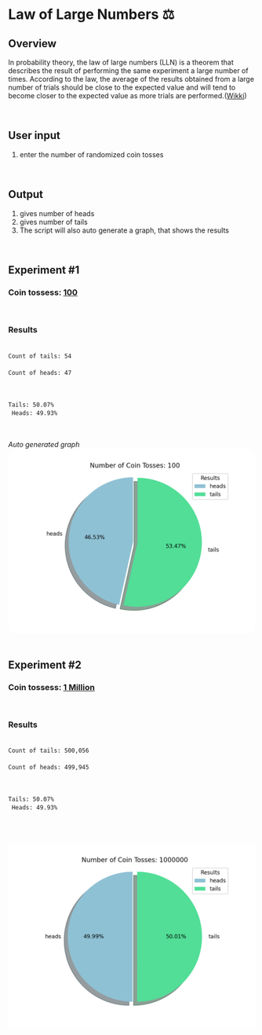 Law of Large Numbers ⚖️
=========================================

Overview
-----------------

In probability theory, the law of large numbers (LLN) is a theorem that describes the result of performing the same experiment a large number of times. According to the law, the average of the results obtained from a large number of trials should be close to the expected value and will tend to become closer to the expected value as more trials are performed.(<a href="https://en.wikipedia.org/wiki/Law_of_large_numbers#cite_note-:0-1">Wikki</a>)

<br>


User input
------------------------------------
1. enter the number of randomized coin tosses


<br>

Output
----------------
1. gives number of heads
2. gives number of tails
3. The script will also auto generate a graph, that shows the results

<br>

Experiment #1
------------------------------

<h3>Coin tossess: <u>100</u></h3>

<br>

<h3>Results</h3>

<code>
Count of tails: 54 <br>
Count of heads: 47 <br>

Tails: 50.07% <br>
Heads: 49.93% <br>
</code>

<br>
<i>Auto generated graph</i>
<br>
<img src="assets/hundred.png"
     alt=""
     style="float: left; margin-right: 10px; margin-bottom: 50px; border-radius: 20px;" />

<br>



Experiment #2
------------------------------

<h3>Coin tossess: <u>1 Million</u></h3>


<br>

<h3>Results</h3>

<code>
Count of tails: 500,056 <br>
Count of heads: 499,945 <br>

Tails: 50.07% <br>
Heads: 49.93% <br>
</code>

<br>
<br>
<img src="assets/1M.png"
     alt=""
     style="float: left; margin-right: 10px; margin-bottom: 50px;" />



